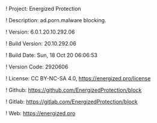 ! Project: Energized Protection

! Description: ad.porn.malware blocking.

! Version: 6.0.1.20.10.292.06

! Build Version: 20.10.292.06

! Build Date: Sun, 18 Oct 20 06:06:53

! Version Code: 2920606

! License: CC BY-NC-SA 4.0, https://energized.pro/license

! Github: https://github.com/EnergizedProtection/block

! Gitlab: https://gitlab.com/EnergizedProtection/block


! Web: https://energized.pro
